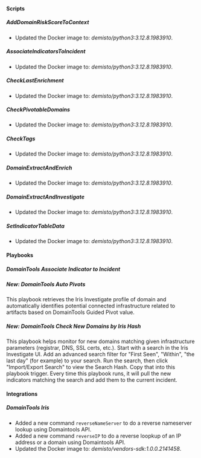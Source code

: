 
#### Scripts

##### AddDomainRiskScoreToContext

- Updated the Docker image to: *demisto/python3:3.12.8.1983910*.

##### AssociateIndicatorsToIncident

- Updated the Docker image to: *demisto/python3:3.12.8.1983910*.

##### CheckLastEnrichment

- Updated the Docker image to: *demisto/python3:3.12.8.1983910*.

##### CheckPivotableDomains

- Updated the Docker image to: *demisto/python3:3.12.8.1983910*.

##### CheckTags

- Updated the Docker image to: *demisto/python3:3.12.8.1983910*.

##### DomainExtractAndEnrich

- Updated the Docker image to: *demisto/python3:3.12.8.1983910*.

##### DomainExtractAndInvestigate

- Updated the Docker image to: *demisto/python3:3.12.8.1983910*.

##### SetIndicatorTableData

- Updated the Docker image to: *demisto/python3:3.12.8.1983910*.


#### Playbooks

##### DomainTools Associate Indicator to Incident


##### New: DomainTools Auto Pivots

This playbook retrieves the Iris Investigate profile of domain and automatically identifies potential connected infrastructure related to artifacts based on DomainTools Guided Pivot value.


##### New: DomainTools Check New Domains by Iris Hash

This playbook helps monitor for new domains matching given infrastructure parameters (registrar, DNS, SSL certs, etc.). Start with a search in the Iris Investigate UI. Add an advanced search filter for "First Seen", "Within", "the last day" (for example) to your search. Run the search, then click "Import/Export Search" to view the Search Hash. Copy that into this playbook trigger. Every time this playbook runs, it will pull the new indicators matching the search and add them to the current incident.


#### Integrations

##### DomainTools Iris

- Added a new command `reverseNameServer` to do a reverse nameserver lookup using Domaintools API.
- Added a new command `reverseIP` to do a reverse loopkup of an IP address or a domain using Domaintools API.
- Updated the Docker image to: *demisto/vendors-sdk:1.0.0.2141458*.
